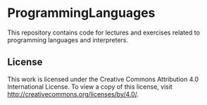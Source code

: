 # ProgrammingLanguages

This repository contains code for lectures and exercises related to programming languages and interpreters.


## License

This work is licensed under the Creative Commons Attribution 4.0 International License. To view a copy of this license, visit
http://creativecommons.org/licenses/by/4.0/.
